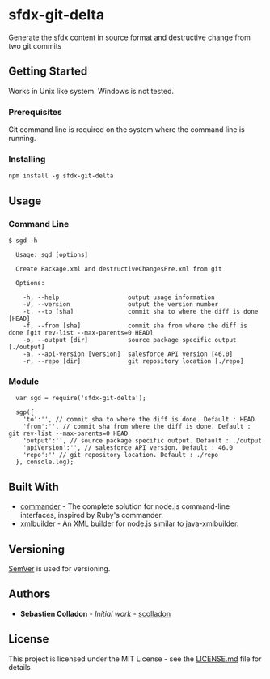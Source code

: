 # sfdx-git-delta

Generate the sfdx content in source format and destructive change from two git commits

## Getting Started

Works in Unix like system.
Windows is not tested.

### Prerequisites

Git command line is required on the system where the command line is running.

### Installing

```
npm install -g sfdx-git-delta
```

## Usage

### Command Line

```
$ sgd -h

  Usage: sgd [options]

  Create Package.xml and destructiveChangesPre.xml from git

  Options:

    -h, --help                   output usage information
    -V, --version                output the version number
    -t, --to [sha]               commit sha to where the diff is done [HEAD]
    -f, --from [sha]             commit sha from where the diff is done [git rev-list --max-parents=0 HEAD]
    -o, --output [dir]           source package specific output [./output]
    -a, --api-version [version]  salesforce API version [46.0]
    -r, --repo [dir]             git repository location [./repo]
```

### Module

```
  var sgd = require('sfdx-git-delta');

  sgp({
    'to':'', // commit sha to where the diff is done. Default : HEAD
    'from':'', // commit sha from where the diff is done. Default : git rev-list --max-parents=0 HEAD
    'output':'', // source package specific output. Default : ./output
    'apiVersion':'', // salesforce API version. Default : 46.0
    'repo':'' // git repository location. Default : ./repo
  }, console.log);
```


## Built With

* [commander](https://github.com/tj/commander.js/) - The complete solution for node.js command-line interfaces, inspired by Ruby's commander.
* [xmlbuilder](https://github.com/oozcitak/xmlbuilder-js) - An XML builder for node.js similar to java-xmlbuilder.

## Versioning

[SemVer](http://semver.org/) is used for versioning.

## Authors

* **Sebastien Colladon** - *Initial work* - [scolladon](https://github.com/scolladon)

## License

This project is licensed under the MIT License - see the [LICENSE.md](LICENSE.md) file for details
